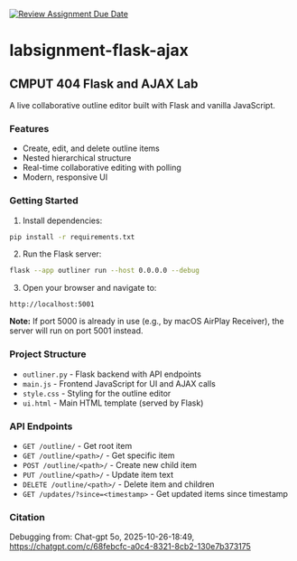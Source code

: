 [![Review Assignment Due Date](https://classroom.github.com/assets/deadline-readme-button-22041afd0340ce965d47ae6ef1cefeee28c7c493a6346c4f15d667ab976d596c.svg)](https://classroom.github.com/a/y1IucnE_)
# labsignment-flask-ajax

## CMPUT 404 Flask and AJAX Lab

A live collaborative outline editor built with Flask and vanilla JavaScript.

### Features

- Create, edit, and delete outline items
- Nested hierarchical structure
- Real-time collaborative editing with polling
- Modern, responsive UI

### Getting Started

1. Install dependencies:
```bash
pip install -r requirements.txt
```

2. Run the Flask server:
```bash
flask --app outliner run --host 0.0.0.0 --debug
```

3. Open your browser and navigate to:
```
http://localhost:5001
```

**Note:** If port 5000 is already in use (e.g., by macOS AirPlay Receiver), the server will run on port 5001 instead.

### Project Structure

- `outliner.py` - Flask backend with API endpoints
- `main.js` - Frontend JavaScript for UI and AJAX calls
- `style.css` - Styling for the outline editor
- `ui.html` - Main HTML template (served by Flask)

### API Endpoints

- `GET /outline/` - Get root item
- `GET /outline/<path>/` - Get specific item
- `POST /outline/<path>/` - Create new child item
- `PUT /outline/<path>/` - Update item text
- `DELETE /outline/<path>/` - Delete item and children
- `GET /updates/?since=<timestamp>` - Get updated items since timestamp

### Citation

Debugging from: Chat-gpt 5o, 2025-10-26-18:49, https://chatgpt.com/c/68febcfc-a0c4-8321-8cb2-130e7b373175